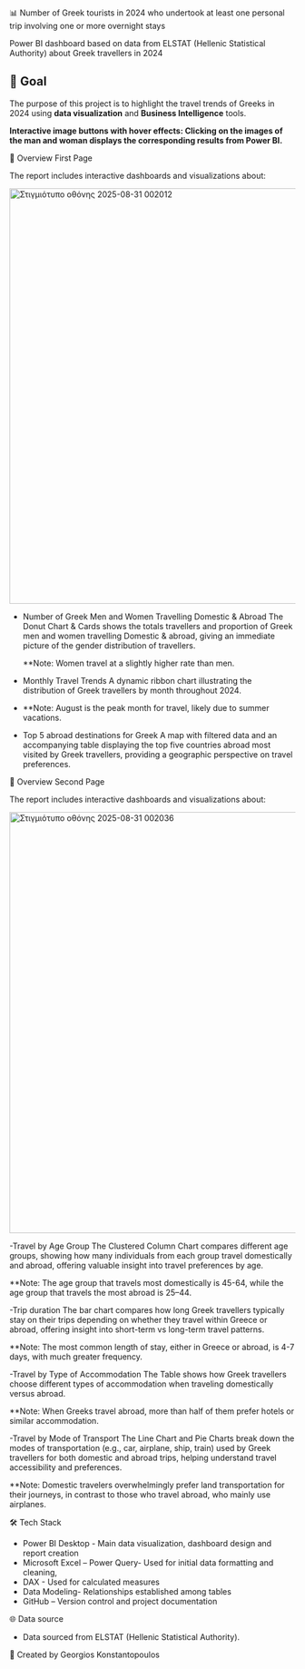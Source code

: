 📊 Number of Greek tourists in 2024 who undertook at least one personal trip involving one or more overnight stays

Power BI dashboard based on data from ELSTAT (Hellenic Statistical Authority) about Greek travellers in 2024

## 🎯 Goal
The purpose of this project is to highlight the travel trends of Greeks in 2024 using **data visualization** and **Business Intelligence** tools.  

**Interactive image buttons with hover effects: Clicking on the images of the man and woman displays the corresponding results from Power BI.**


🔎 Overview First Page

The report includes interactive dashboards and visualizations about:


<img width="1313" height="732" alt="Στιγμιότυπο οθόνης 2025-08-31 002012" src="https://github.com/user-attachments/assets/1fb281f6-e217-4f36-ad32-e501b4b5c743" />


-	Number of Greek Men and Women Travelling Domestic & Abroad
  The Donut Chart & Cards shows the totals travellers and proportion of Greek men and women travelling Domestic & abroad, giving an immediate picture of the gender distribution of travellers.
 	
 	**Note: Women travel at a slightly higher rate than men.
 
-	Monthly Travel Trends A dynamic ribbon chart illustrating the distribution of Greek travellers by month throughout 2024.
-	
  **Note: August is the peak month for travel, likely due to summer vacations.
 	
-	Top 5 abroad destinations for Greek
  A map with filtered data and an accompanying table displaying the top five countries abroad most visited by Greek travellers, providing a geographic perspective on travel preferences.


  

 🔎 Overview Second Page
 
 The report includes interactive dashboards and visualizations about:
 

 <img width="1316" height="742" alt="Στιγμιότυπο οθόνης 2025-08-31 002036" src="https://github.com/user-attachments/assets/66b2af88-4073-4ed9-a646-4d70cd670a24" />
 

 -Travel by Age Group 
 The Clustered Column Chart compares different age groups, showing how many individuals from each group travel domestically and abroad, offering valuable insight into travel preferences by age.
 
 **Note: The age group that travels most domestically is 45-64, while the age group that travels the most abroad is 25–44.
  
-Trip duration 
The bar chart compares how long Greek travellers typically stay on their trips depending on whether they travel within Greece or abroad, offering insight into short-term vs long-term travel patterns.

**Note: The most common length of stay, either in Greece or abroad, is 4-7 days, with much greater frequency.

-Travel by Type of Accommodation
The Table shows how Greek travellers choose different types of accommodation when traveling domestically versus abroad. 

**Note: When Greeks travel abroad, more than half of them prefer hotels or similar accommodation.

-Travel by Mode of Transport
The Line Chart and Pie Charts break down the modes of transportation (e.g., car, airplane, ship, train) used by Greek travellers for both domestic and abroad trips, helping understand travel accessibility and preferences.

**Note: Domestic travelers overwhelmingly prefer land transportation for their journeys, in contrast to those who travel abroad, who mainly use airplanes.

🛠️ Tech Stack

- Power BI Desktop - Main data visualization, dashboard design and report creation
- Microsoft Excel – Power Query- Used for initial data formatting and cleaning,
- DAX - Used for calculated measures
- Data Modeling- Relationships established among tables 
- GitHub – Version control and project documentation

🌐 Data source 
- Data sourced from ELSTAT (Hellenic Statistical Authority).

👤 Created by Georgios Konstantopoulos


















